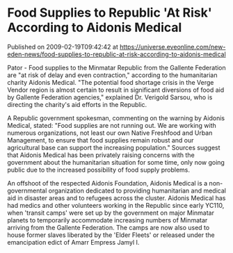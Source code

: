 # Food Supplies to Republic 'At Risk' According to Aidonis Medical
Published on 2009-02-19T09:42:42 at https://universe.eveonline.com/new-eden-news/food-supplies-to-republic-at-risk-according-to-aidonis-medical

Pator - Food supplies to the Minmatar Republic from the Gallente Federation are "at risk of delay and even contraction," according to the humanitarian charity Aidonis Medical. "The potential food shortage crisis in the Verge Vendor region is almost certain to result in significant diversions of food aid by Gallente Federation agencies," explained Dr. Verigold Sarsou, who is directing the charity's aid efforts in the Republic.

A Republic government spokesman, commenting on the warning by Aidonis Medical, stated: "Food supplies are not running out. We are working with numerous organizations, not least our own Native Freshfood and Urban Management, to ensure that food supplies remain robust and our agricultural base can support the increasing population." Sources suggest that Aidonis Medical has been privately raising concerns with the government about the humanitarian situation for some time, only now going public due to the increased possibility of food supply problems.

An offshoot of the respected Aidonis Foundation, Aidonis Medical is a non-governmental organization dedicated to providing humanitarian and medical aid in disaster areas and to refugees across the cluster. Aidonis Medical has had medics and other volunteers working in the Republic since early YC110, when 'transit camps' were set up by the government on major Minmatar planets to temporarily accommodate increasing numbers of Minmatar arriving from the Gallente Federation. The camps are now also used to house former slaves liberated by the 'Elder Fleets' or released under the emancipation edict of Amarr Empress Jamyl I.
